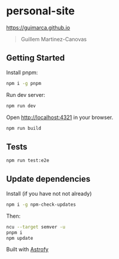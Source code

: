 # personal-site

https://guimarca.github.io

> Guillem Martinez-Canovas

## Getting Started

Install pnpm:

```bash
npm i -g pnpm
```

Run dev server:

```bash
npm run dev
```

Open [http://localhost:4321](http://localhost:4321) in your browser.

```bash
npm run build
```

## Tests

```bash
npm run test:e2e
```

## Update dependencies

Install (if you have not not already)

```bash
npm i -g npm-check-updates
```

Then:

```bash
ncu --target semver -u
pnpm i
npm update
```

Built with [Astrofy](https://github.com/manuelernestog/astrofy)
